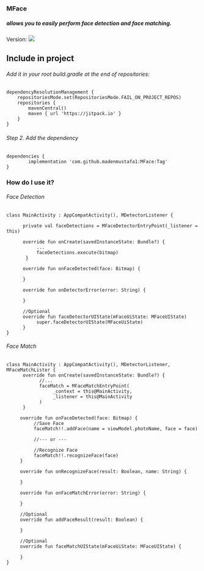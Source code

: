 ### MFace

 ##### allows you to easily perform face detection and face matching.

Version: [![](https://jitpack.io/v/madenmustafa1/MFace.svg)](https://jitpack.io/#madenmustafa1/MFace)


## Include in project

###### Add it in your root build.gradle at the end of repositories:

	dependencyResolutionManagement {
		repositoriesMode.set(RepositoriesMode.FAIL_ON_PROJECT_REPOS)
		repositories {
			mavenCentral()
			maven { url 'https://jitpack.io' }
		}
	}

###### Step 2. Add the dependency
	dependencies {
	        implementation 'com.github.madenmustafa1:MFace:Tag'
	}


### How do I use it?
###### Face Detection
	class MainActivity : AppCompatActivity(), MDetectorListener {
	
	      private val faceDetections = MFaceDetectorEntryPoint(_listener = this)
	 
	      override fun onCreate(savedInstanceState: Bundle?) {
	           ...
	           faceDetections.execute(bitmap)
	       }
	      
	      override fun onFaceDetected(face: Bitmap) {
	           
	      }
	
	      override fun onDetectorError(error: String) {
	
	      }
	
	      //Optional
	      override fun faceDetectorUIState(mFaceUiState: MFaceUIState)
	           super.faceDetectorUIState(MFaceUiState)
	      }
	}


###### Face Match
	class MainActivity : AppCompatActivity(), MDetectorListener, MFaceMatchLister {
	      override fun onCreate(savedInstanceState: Bundle?) {
	            //...
	            faceMatch = MFaceMatchEntryPoint(
	                 _context = this@MainActivity,
	                 _listener = this@MainActivity
	            )
	      }
	
	     override fun onFaceDetected(face: Bitmap) {
	          //Save Face 
	          faceMatch!!.addFace(name = viewModel.photoName, face = face)
	
	          //--- or ---
	  
	          //Recognize Face
	          faceMatch!!.recognizeFace(face)
	     }
	
	     override fun onRecognizeFace(result: Boolean, name: String) {
	 
	     }
	 
	     override fun onFaceMatchError(error: String) {
	 
	     }
	
	     //Optional
	     override fun addFaceResult(result: Boolean) {
	         
	     }
	  
	     //Optional
	     override fun faceMatchUIState(mFaceUiState: MFaceUIState) {
	 
	     }
	}



